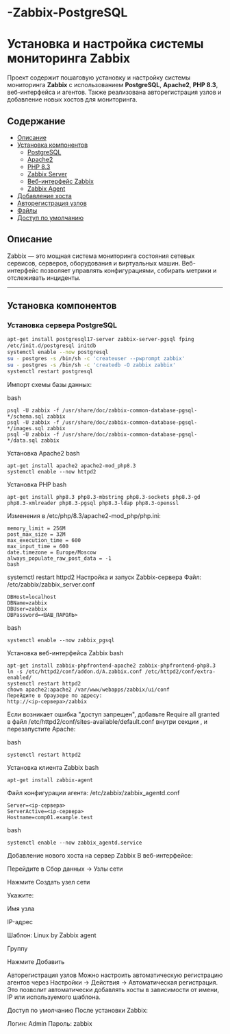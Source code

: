 # -Zabbix-PostgreSQL
# Установка и настройка системы мониторинга Zabbix

Проект содержит пошаговую установку и настройку системы мониторинга **Zabbix** с использованием **PostgreSQL**, **Apache2**, **PHP 8.3**, веб-интерфейса и агентов. Также реализована авторегистрация узлов и добавление новых хостов для мониторинга.

## Содержание

- [Описание](#описание)
- [Установка компонентов](#установка-компонентов)
  - [PostgreSQL](#установка-сервера-postgresql)
  - [Apache2](#установка-apache2)
  - [PHP 8.3](#установка-php)
  - [Zabbix Server](#настройка-и-запуск-zabbix-сервера)
  - [Веб-интерфейс Zabbix](#установка-веб-интерфейса-zabbix)
  - [Zabbix Agent](#установка-клиента-zabbix)
- [Добавление хоста](#добавление-нового-хоста-на-сервер-zabbix)
- [Авторегистрация узлов](#авторегистрация-узлов)
- [Файлы](#файлы)
- [Доступ по умолчанию](#доступ-по-умолчанию)

## Описание

Zabbix — это мощная система мониторинга состояния сетевых сервисов, серверов, оборудования и виртуальных машин. Веб-интерфейс позволяет управлять конфигурациями, собирать метрики и отслеживать инциденты.

---

## Установка компонентов

### Установка сервера PostgreSQL

```bash
apt-get install postgresql17-server zabbix-server-pgsql fping
/etc/init.d/postgresql initdb
systemctl enable --now postgresql
su - postgres -s /bin/sh -c 'createuser --pwprompt zabbix'
su - postgres -s /bin/sh -c 'createdb -O zabbix zabbix'
systemctl restart postgresql
```
Импорт схемы базы данных:

bash
```
psql -U zabbix -f /usr/share/doc/zabbix-common-database-pgsql-*/schema.sql zabbix
psql -U zabbix -f /usr/share/doc/zabbix-common-database-pgsql-*/images.sql zabbix
psql -U zabbix -f /usr/share/doc/zabbix-common-database-pgsql-*/data.sql zabbix
```
Установка Apache2
bash
```
apt-get install apache2 apache2-mod_php8.3
systemctl enable --now httpd2
```
Установка PHP
bash
```
apt-get install php8.3 php8.3-mbstring php8.3-sockets php8.3-gd php8.3-xmlreader php8.3-pgsql php8.3-ldap php8.3-openssl
```
Изменения в /etc/php/8.3/apache2-mod_php/php.ini:
```
memory_limit = 256M
post_max_size = 32M
max_execution_time = 600
max_input_time = 600
date.timezone = Europe/Moscow
always_populate_raw_post_data = -1
bash
```
systemctl restart httpd2
Настройка и запуск Zabbix-сервера
Файл: /etc/zabbix/zabbix_server.conf
```
DBHost=localhost
DBName=zabbix
DBUser=zabbix
DBPassword=<ВАШ_ПАРОЛЬ>
```
bash
```
systemctl enable --now zabbix_pgsql
```
Установка веб-интерфейса Zabbix
bash
```
apt-get install zabbix-phpfrontend-apache2 zabbix-phpfrontend-php8.3
ln -s /etc/httpd2/conf/addon.d/A.zabbix.conf /etc/httpd2/conf/extra-enabled/
systemctl restart httpd2
chown apache2:apache2 /var/www/webapps/zabbix/ui/conf
Перейдите в браузере по адресу:
http://<ip-сервера>/zabbix
```
Если возникает ошибка "доступ запрещен", добавьте Require all granted в файл /etc/httpd2/conf/sites-available/default.conf внутри секции <Directory>, и перезапустите Apache:

bash
```
systemctl restart httpd2
```
Установка клиента Zabbix
bash
```
apt-get install zabbix-agent
```
Файл конфигурации агента: /etc/zabbix/zabbix_agentd.conf

```
Server=<ip-сервера>
ServerActive=<ip-сервера>
Hostname=comp01.example.test
```
bash
```
systemctl enable --now zabbix_agentd.service
```
Добавление нового хоста на сервер Zabbix
В веб-интерфейсе:

Перейдите в Сбор данных → Узлы сети

Нажмите Создать узел сети

Укажите:

Имя узла

IP-адрес

Шаблон: Linux by Zabbix agent

Группу

Нажмите Добавить

Авторегистрация узлов
Можно настроить автоматическую регистрацию агентов через Настройки → Действия → Автоматическая регистрация. Это позволит автоматически добавлять хосты в зависимости от имени, IP или используемого шаблона.


Доступ по умолчанию
После установки Zabbix:

Логин: Admin
Пароль: zabbix
